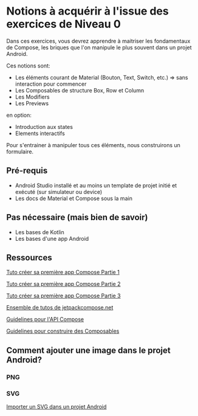 # Notions à acquérir à l'issue des exercices de Niveau 0

Dans ces exercices, vous devrez apprendre à maitriser les fondamentaux de Compose, les briques que l'on manipule le plus souvent dans un projet Android.

Ces notions sont:

* Les éléments courant de Material (Bouton, Text, Switch, etc.) => sans interaction pour commencer
* Les Composables de structure Box, Row et Column
* Les Modifiers
* Les Previews

en option:
* Introduction aux states
* Elements interactifs

Pour s'entrainer à manipuler tous ces éléments, nous construirons un formulaire.

## Pré-requis

* Android Studio installé et au moins un template de projet initié et exécuté (sur simulateur ou device)
* Les docs de Material et Compose sous la main

## Pas nécessaire (mais bien de savoir)

* Les bases de Kotlin
* Les bases d'une app Android

## Ressources

[Tuto créer sa première app Compose Partie 1](https://www.youtube.com/watch?v=cDabx3SjuOY)

[Tuto créer sa première app Compose Partie 2](https://www.youtube.com/watch?v=rHKeRWK3zL4)

[Tuto créer sa première app Compose Partie 3](https://www.youtube.com/watch?v=XCuC_p3E0qo)

[Ensemble de tutos de jetpackcompose.net](https://www.jetpackcompose.net)

[Guidelines pour l'API Compose](https://github.com/androidx/androidx/blob/androidx-main/compose/docs/compose-api-guidelines.md)

[Guidelines pour construire des Composables](https://github.com/androidx/androidx/blob/androidx-main/compose/docs/compose-component-api-guidelines.md#note-on-vocabulary-in-this-doc)

## Comment ajouter une image dans le projet Android?

### PNG
<!-- Ajouter un lien ici -->

### SVG

[Importer un SVG dans un projet Android](https://blog.kdj-webdesign.com/comment-importer-un-svg-dans-un-projet-android/)
